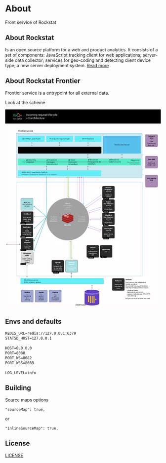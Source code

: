 # About

Front service of Rockstat

## About Rockstat

Is an open source platform for a web and product analytics. 
It consists of a set of components: JavaScript tracking client for web applications; 
server-side data collector; services for geo-coding and detecting client device type; 
a new server deployment system.
[Read more](https://rockstat.ru/about)

## About Rockstat Frontier

Frontier service is a entrypoint for all external data.

Look at the scheme

![Rockstat sheme](media/request_lifecycle.png?3)

## Envs and defaults

    REDIS_URL=redis://127.0.0.1:6379
    STATSD_HOST=127.0.0.1

    HOST=0.0.0.0
    PORT=8080
    PORT_WS=8082
    PORT_WSS=8083

    LOG_LEVEL=info

## Building

Source maps options

    "sourceMap": true,

or

    "inlineSourceMap": true,

## License

[LICENSE](LICENSE)
